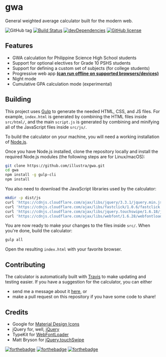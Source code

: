 # gwa

General weighted average calculator built for the modern web.

![GitHub tag](https://img.shields.io/github/tag/illustra/gwa.svg) [![Build Status](https://travis-ci.org/illustra/gwa.svg?branch=master)](https://travis-ci.org/illustra/gwa) [![devDependencies](https://david-dm.org/illustra/gwa/dev-status.svg)](https://david-dm.org/illustra/gwa) [![GitHub license](https://img.shields.io/github/license/illustra/gwa.svg)](https://github.com/illustra/gwa/blob/master/LICENSE)

## Features

* GWA calculation for Philippine Science High School students
* Support for optional electives for Grade 10 PSHS students
* Support for defining a custom set of subjects (for college students)
* Progressive web app **[(can run offline on supported browsers/devices)](http://by.jared.gq/gwaoffline)**
* Night mode
* Cumulative GPA calculation mode (experimental)

## Building

This project uses [Gulp](https://gulpjs.com) to generate the needed HTML, CSS, and JS files. For example, `index.html` is generated by combining the HTML files inside `src/html/`, and the main `script.js` is generated by combining and minifying all of the JavaScript files inside `src/js/`.

To build the calculator on your machine, you will need a working installation of [Node.js](https://nodejs.org/en/download/).

Once you have Node.js installed, clone the repository locally and install the required Node.js modules (the following steps are for Linux/macOS):

```bash
git clone https://github.com/illustra/gwa.git
cd gwa
npm install -g gulp-cli
npm install
```

You also need to download the JavaScript libraries used by the calculator:

```bash
mkdir -p dist/js
curl 'https://cdnjs.cloudflare.com/ajax/libs/jquery/3.3.1/jquery.min.js' > dist/js/jquery.min.js
curl 'https://cdnjs.cloudflare.com/ajax/libs/fastclick/1.0.6/fastclick.min.js' > dist/js/fastclick.min.js
curl 'https://cdnjs.cloudflare.com/ajax/libs/jquery.touchswipe/1.6.18/jquery.touchSwipe.min.js' > dist/js/touchswipe.min.js
curl 'https://cdnjs.cloudflare.com/ajax/libs/webfont/1.6.28/webfontloader.js' > dist/js/webfontloader.min.js
```

You are now ready to make your changes to the files inside `src/`. When you're done, build the calculator:

```bash
gulp all
```

Open the resulting `index.html` with your favorite browser.

## Contributing

The calculator is automatically built with [Travis](https://travis-ci.org) to make updating and testing easier. If you have a suggestion for the calculator, you can either

* send me a message about it [here,](http://server.jared.gq/feedback/?subject=pisaygwa-web) or
* make a pull request on this repository if you have some code to share!

## Credits

- Google for [Material Design Icons](https://material.io/icons)
- jQuery for, well, [jQuery](https://github.com/jquery/jquery)
- TypeKit for [WebFontLoader](https://github.com/typekit/webfontloader/)
- Matt Bryson for [jQuery.touchSwipe](https://github.com/mattbryson/TouchSwipe-Jquery-Plugin)

[![forthebadge](https://forthebadge.com/images/badges/made-with-javascript.svg)](https://forthebadge.com) [![forthebadge](https://forthebadge.com/images/badges/ages-12.svg)](https://forthebadge.com) [![forthebadge](https://forthebadge.com/images/badges/does-not-contain-msg.svg)](https://forthebadge.com)
